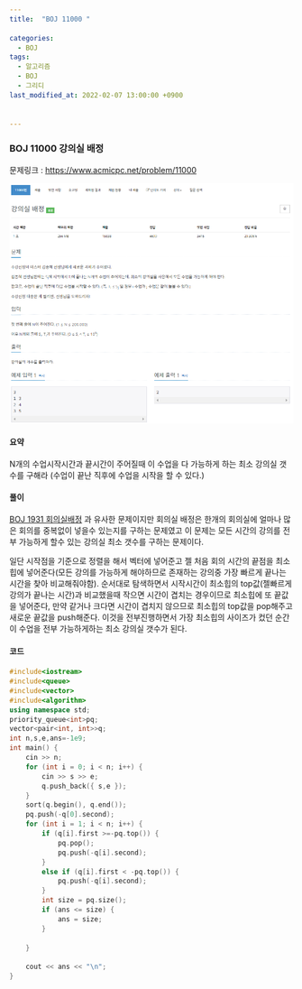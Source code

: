 ```yaml
---
title:  "BOJ 11000 "

categories:
  - BOJ
tags:
  - 알고리즘
  - BOJ
  - 그리디
last_modified_at: 2022-02-07 13:00:00 +0900


---
```


### BOJ 11000 강의실 배정

문제링크 : <https://www.acmicpc.net/problem/11000>

![BOJ_11000](/images/2022-02-07-BOJ11000/BOJ_11000.PNG)

#### 요약

N개의 수업시작시간과 끝시간이 주어질때 이 수업을 다 가능하게 하는 최소 강의실 갯수를 구해라
(수업이 끝난 직후에 수업을 시작을 할 수 있다.)

#### 풀이

[BOJ 1931 회의실배정](https://hong1995.github.io/boj/BOJ1931/) 과 유사한 문제이지만 회의실 배정은 한개의 회의실에 얼마나 많은 회의를 중복없이 넣을수 있는지를 구하는 문제였고 이 문제는 모든 시간의 강의를 전부 가능하게 할수 있는 강의실 최소 갯수를 구하는 문제이다.

일단 시작점을 기준으로 정렬을 해서 벡터에 넣어준고 젤 처음 회의 시간의 끝점을 최소힙에 넣어준다(모든 강의를 가능하게 해야하므로 존재하는 강의중 가장 빠르게 끝나는 시간을 찾아 비교해줘야함). 순서대로 탐색하면서 시작시간이 최소힙의 top값(젤빠르게 강의가 끝나는 시간)과 비교했을때 작으면 시간이 겹치는 경우이므로 최소힙에 또 끝값을 넣어준다, 만약 같거나 크다면 시간이 겹치지 않으므로 최소힙의 top값을 pop해주고 새로운 끝값을 push해준다. 이것을 전부진행하면서 가장 최소힙의 사이즈가 컸던 순간이 수업을 전부 가능하게하는 최소 강의실 갯수가 된다.

#### 코드

```c++
#include<iostream>
#include<queue>
#include<vector>
#include<algorithm>
using namespace std;
priority_queue<int>pq;
vector<pair<int, int>>q;
int n,s,e,ans=-1e9;
int main() {
	cin >> n;
	for (int i = 0; i < n; i++) {
		cin >> s >> e;
		q.push_back({ s,e });
	}
	sort(q.begin(), q.end());
	pq.push(-q[0].second);
	for (int i = 1; i < n; i++) {
		if (q[i].first >=-pq.top()) {
			pq.pop();
			pq.push(-q[i].second);
		}
		else if (q[i].first < -pq.top()) {
			pq.push(-q[i].second);
		}
		int size = pq.size();
		if (ans <= size) {
			ans = size;
		}

	}
	
	cout << ans << "\n";
}
```

